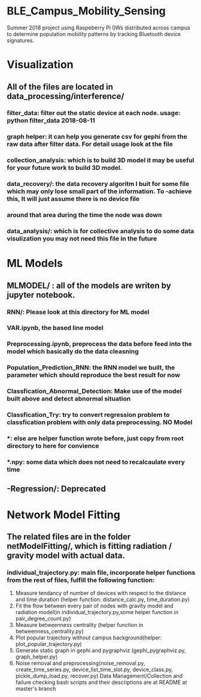 # BLE_Campus_Mobility_Sensing
Summer 2018 project using Raspeberry Pi 0Ws distributed across campus to determine population mobility patterns by tracking Bluetooth device signatures.

# Visualization
## All of the files are located in data_processing/interference/  
### filter_data: filter  out the static device at each node. usage: python filter_data 2018-08-11
### graph helper: it can help you generate csv for gephi from the raw data after filter data. For detail usage look at the file
### collection_analysis: which is to build 3D model it may be useful for your future work to build 3D model.
### data_recovery/: the data recovery algoritm I buit for some file which may only lose small part of the information. To -achieve this, It will just assume there is no device file
### around that area during the time the node was down
### data_analysis/: which is for collective analysis to do some data visulization you may not need this file in the future

# ML Models
## MLMODEL/ : all of the models are writen by jupyter notebook.
### RNN/: Please look at this directory for ML model
### VAR.ipynb, the based line model
### Preprocessing.ipynb, preprocess the data before feed into the model which basically do the data cleasning
### Population_Prediction_RNN: the RNN model we built, the parameter which should reproduce the best result for now
### Classfication_Abnormal_Detection: Make use of the model built above and detect abnormal situation
### Classfication_Try: try to convert regression problem to classfication problem with only data preprocessing. NO Model
### *: else are helper function wrote before, just copy from root directory to here for convience 
### *.npy: some data which does not need to recalcaulate every time

## -Regression/: Deprecated 

# Network Model Fitting
## The related files are in the folder netModelFitting/, which is fitting radiation / gravity model with actual data.
### individual_trajectory.py: main file, incorporate helper functions from the rest of files, fulfill the following function:
1. Measure tendancy of number of devices with respect to the distance and time duration (helper function: distance_calc.py, time_duration.py)
2. Fit the flow between every pair of nodes with gravity model and radiation model(in individual_trajectory.py,some helper function in pair_degree_count.py)
3. Measure betweenness centrality (helper function in betweenness_centrality.py)
4. Plot popular trajectory without campus background(helper: plot_popular_trajectory.py)
5. Generate static graph in gephi and pygraphviz (gephi_pygraphviz.py, graph_helper.py)
6. Noise removal and preprocessing(noise_removal.py, create_time_series.py, device_list_time_slot.py, device_class.py, pickle_dump_load.py, recover.py)
Data Management/Collection and failure checking bash scripts and their descriptions are at README at master's branch 







